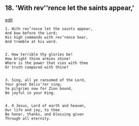 
## 18.  'With rev''rence let the saints appear,'
[edit](https://docs.google.com/document/d/1Sgah9iDVd%2D7iDdnM4OgbMHDmEwn1VtjE/edit?mode=html)



    1. With rev’rence let the saints appear,
    And bow before the Lord;
    His high commands with rev’rence hear,
    And tremble at his word.


    2. How terrible thy glories be!
    How bright thine armies shine!
    Where is the power that vies with thee
    Or truth compared with thine?


    3. Sing, all ye ransomed of the Lord,
    Your great Deliv’rer sing;
    Ye pilgrims now for Zion bound,
    Be joyful in your King.


    4. O Jesus, Lord of earth and heaven,
    Our life and joy, to thee
    Be honor, thanks, and blessing given
    Through all eternity.
